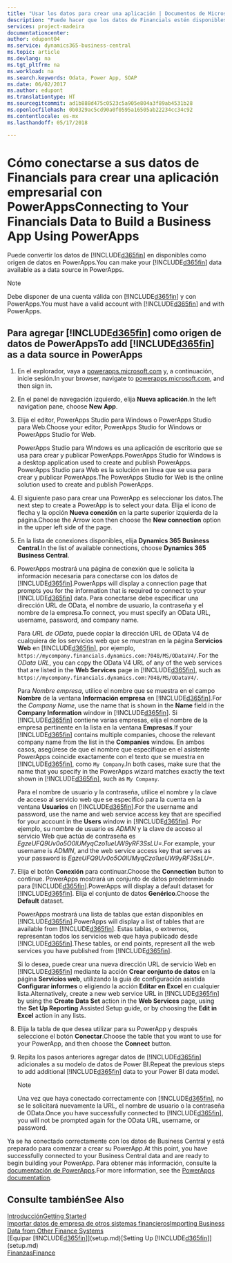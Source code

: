 ```yaml
---
title: "Usar los datos para crear una aplicación | Documentos de Microsoft"
description: "Puede hacer que los datos de Financials estén disponibles como un origen de datos y especificar una URL de OData de sus servicios web para crear una aplicación empresarial con PowerApps."
services: project-madeira
documentationcenter: 
author: edupont04
ms.service: dynamics365-business-central
ms.topic: article
ms.devlang: na
ms.tgt_pltfrm: na
ms.workload: na
ms.search.keywords: Odata, Power App, SOAP
ms.date: 06/02/2017
ms.author: edupont
ms.translationtype: HT
ms.sourcegitcommit: ad1b888d475c0523c5a905e804a3f89ab4531b28
ms.openlocfilehash: 0b0329ac5cd90a0f0595a16505ab22234cc34c92
ms.contentlocale: es-mx
ms.lasthandoff: 05/17/2018

---
```

# <a name="connecting-to-your-financials-data-to-build-a-business-app-using-powerapps"></a><span data-ttu-id="d06d9-103">Cómo conectarse a sus datos de Financials para crear una aplicación empresarial con PowerApps</span><span class="sxs-lookup"><span data-stu-id="d06d9-103">Connecting to Your Financials Data to Build a Business App Using PowerApps</span></span>
<span data-ttu-id="d06d9-104">Puede convertir los datos de [!INCLUDE[d365fin](includes/d365fin_md.md)] en disponibles como origen de datos en PowerApps.</span><span class="sxs-lookup"><span data-stu-id="d06d9-104">You can make your [!INCLUDE[d365fin](includes/d365fin_md.md)] data available as a data source in PowerApps.</span></span>  

> [!NOTE]  
>   <span data-ttu-id="d06d9-105">Debe disponer de una cuenta válida con [!INCLUDE[d365fin](includes/d365fin_md.md)] y con PowerApps.</span><span class="sxs-lookup"><span data-stu-id="d06d9-105">You must have a valid account with [!INCLUDE[d365fin](includes/d365fin_md.md)] and with PowerApps.</span></span>  

## <a name="to-add-included365finincludesd365finmdmd-as-a-data-source-in-powerapps"></a><span data-ttu-id="d06d9-106">Para agregar [!INCLUDE[d365fin](includes/d365fin_md.md)] como origen de datos de PowerApps</span><span class="sxs-lookup"><span data-stu-id="d06d9-106">To add [!INCLUDE[d365fin](includes/d365fin_md.md)] as a data source in PowerApps</span></span>
1. <span data-ttu-id="d06d9-107">En el explorador, vaya a [powerapps.microsoft.com](https://powerapps.microsoft.com/en-us/) y, a continuación, inicie sesión.</span><span class="sxs-lookup"><span data-stu-id="d06d9-107">In your browser, navigate to [powerapps.microsoft.com](https://powerapps.microsoft.com/en-us/), and then sign in.</span></span>
2. <span data-ttu-id="d06d9-108">En el panel de navegación izquierdo, elija **Nueva aplicación**.</span><span class="sxs-lookup"><span data-stu-id="d06d9-108">In the left navigation pane, choose **New App**.</span></span>
3. <span data-ttu-id="d06d9-109">Elija el editor, PowerApps Studio para Windows o PowerApps Studio para Web.</span><span class="sxs-lookup"><span data-stu-id="d06d9-109">Choose your editor, PowerApps Studio for Windows or PowerApps Studio for Web.</span></span>

   <span data-ttu-id="d06d9-110">PowerApps Studio para Windows es una aplicación de escritorio que se usa para crear y publicar PowerApps.</span><span class="sxs-lookup"><span data-stu-id="d06d9-110">PowerApps Studio for Windows is a desktop application used to create and publish PowerApps.</span></span> <span data-ttu-id="d06d9-111">PowerApps Studio para Web es la solución en línea que se usa para crear y publicar PowerApps.</span><span class="sxs-lookup"><span data-stu-id="d06d9-111">The PowerApps Studio for Web is the online solution used to create and publish PowerApps.</span></span>
4. <span data-ttu-id="d06d9-112">El siguiente paso para crear una PowerApp es seleccionar los datos.</span><span class="sxs-lookup"><span data-stu-id="d06d9-112">The next step to create a PowerApp is to select your data.</span></span> <span data-ttu-id="d06d9-113">Elija el icono de flecha y la opción **Nueva conexión** en la parte superior izquierda de la página.</span><span class="sxs-lookup"><span data-stu-id="d06d9-113">Choose the Arrow icon then choose the **New connection** option in the upper left side of the page.</span></span>
5. <span data-ttu-id="d06d9-114">En la lista de conexiones disponibles, elija **Dynamics 365 Business Central**.</span><span class="sxs-lookup"><span data-stu-id="d06d9-114">In the list of available connections, choose **Dynamics 365 Business Central**.</span></span>
6. <span data-ttu-id="d06d9-115">PowerApps mostrará una página de conexión que le solicita la información necesaria para conectarse con los datos de [!INCLUDE[d365fin](includes/d365fin_md.md)].</span><span class="sxs-lookup"><span data-stu-id="d06d9-115">PowerApps will display a connection page that prompts you for the information that is required to connect to your [!INCLUDE[d365fin](includes/d365fin_md.md)] data.</span></span> <span data-ttu-id="d06d9-116">Para conectarse debe especificar una dirección URL de OData, el nombre de usuario, la contraseña y el nombre de la empresa.</span><span class="sxs-lookup"><span data-stu-id="d06d9-116">To connect, you must specify an OData URL, username, password, and company name.</span></span>

   <span data-ttu-id="d06d9-117">Para *URL de OData*, puede copiar la dirección URL de OData V4 de cualquiera de los servicios web que se muestran en la página **Servicios Web** en [!INCLUDE[d365fin](includes/d365fin_md.md)], por ejemplo, `https://mycompany.financials.dynamics.com:7048/MS/ODataV4/`.</span><span class="sxs-lookup"><span data-stu-id="d06d9-117">For the *OData URL*, you can copy the OData V4 URL of any of the web services that are listed in the **Web Services** page in [!INCLUDE[d365fin](includes/d365fin_md.md)], such as `https://mycompany.financials.dynamics.com:7048/MS/ODataV4/`.</span></span>  

   <span data-ttu-id="d06d9-118">Para *Nombre empresa*, utilice el nombre que se muestra en el campo **Nombre** de la ventana **Información empresa** en [!INCLUDE[d365fin](includes/d365fin_md.md)].</span><span class="sxs-lookup"><span data-stu-id="d06d9-118">For the *Company Name*, use the name that is shown in the **Name** field in the **Company Information** window in [!INCLUDE[d365fin](includes/d365fin_md.md)].</span></span> <span data-ttu-id="d06d9-119">Si [!INCLUDE[d365fin](includes/d365fin_md.md)] contiene varias empresas, elija el nombre de la empresa pertinente en la lista en la ventana **Empresas**.</span><span class="sxs-lookup"><span data-stu-id="d06d9-119">If your [!INCLUDE[d365fin](includes/d365fin_md.md)] contains multiple companies, choose the relevant company name from the list in the **Companies** window.</span></span> <span data-ttu-id="d06d9-120">En ambos casos, asegúrese de que el nombre que especifique en el asistente PowerApps coincide exactamente con el texto que se muestra en [!INCLUDE[d365fin](includes/d365fin_md.md)], como `My Company`.</span><span class="sxs-lookup"><span data-stu-id="d06d9-120">In both cases, make sure that the name that you specify in the PowerApps wizard matches exactly the text shown in [!INCLUDE[d365fin](includes/d365fin_md.md)], such as `My Company`.</span></span>

   <span data-ttu-id="d06d9-121">Para el nombre de usuario y la contraseña, utilice el nombre y la clave de acceso al servicio web que se especificó para la cuenta en la ventana **Usuarios** en [!INCLUDE[d365fin](includes/d365fin_md.md)].</span><span class="sxs-lookup"><span data-stu-id="d06d9-121">For the username and password, use the name and web service access key that are specified for your account in the **Users** window in [!INCLUDE[d365fin](includes/d365fin_md.md)].</span></span> <span data-ttu-id="d06d9-122">Por ejemplo, su nombre de usuario es *ADMIN* y la clave de acceso al servicio Web que actúa de contraseña es *EgzeUFQ9Uv0o5O0lUMyqCzo1ueUW9yRF3SsLU=*.</span><span class="sxs-lookup"><span data-stu-id="d06d9-122">For example, your username is *ADMIN*, and the web service access key that serves as your password is *EgzeUFQ9Uv0o5O0lUMyqCzo1ueUW9yRF3SsLU=*.</span></span>
7. <span data-ttu-id="d06d9-123">Elija el botón **Conexión** para continuar.</span><span class="sxs-lookup"><span data-stu-id="d06d9-123">Choose the **Connection** button to continue.</span></span> <span data-ttu-id="d06d9-124">PowerApps mostrará un conjunto de datos predeterminado para [!INCLUDE[d365fin](includes/d365fin_md.md)].</span><span class="sxs-lookup"><span data-stu-id="d06d9-124">PowerApps will display a default dataset for [!INCLUDE[d365fin](includes/d365fin_md.md)].</span></span> <span data-ttu-id="d06d9-125">Elija el conjunto de datos **Genérico**.</span><span class="sxs-lookup"><span data-stu-id="d06d9-125">Choose the **Default** dataset.</span></span>

   <span data-ttu-id="d06d9-126">PowerApps mostrará una lista de tablas que están disponibles en [!INCLUDE[d365fin](includes/d365fin_md.md)].</span><span class="sxs-lookup"><span data-stu-id="d06d9-126">PowerApps will display a list of tables that are available from [!INCLUDE[d365fin](includes/d365fin_md.md)].</span></span> <span data-ttu-id="d06d9-127">Estas tablas, o extremos, representan todos los servicios web que haya publicado desde [!INCLUDE[d365fin](includes/d365fin_md.md)].</span><span class="sxs-lookup"><span data-stu-id="d06d9-127">These tables, or end points,  represent all the web services you have published from [!INCLUDE[d365fin](includes/d365fin_md.md)].</span></span>

   <span data-ttu-id="d06d9-128">Si lo desea, puede crear una nueva dirección URL de servicio Web en [!INCLUDE[d365fin](includes/d365fin_md.md)] mediante la acción **Crear conjunto de datos** en la página **Servicios web**, utilizando la guía de configuración asistida **Configurar informes** o eligiendo la acción **Editar en Excel** en cualquier lista.</span><span class="sxs-lookup"><span data-stu-id="d06d9-128">Alternatively, create a new web service URL in [!INCLUDE[d365fin](includes/d365fin_md.md)] by using the **Create Data Set** action in the **Web Services** page, using the **Set Up Reporting** Assisted Setup guide, or by choosing the **Edit in Excel** action in any lists.</span></span>
8. <span data-ttu-id="d06d9-129">Elija la tabla de que desea utilizar para su PowerApp y después seleccione el botón **Conectar**.</span><span class="sxs-lookup"><span data-stu-id="d06d9-129">Choose the table that you want to use for your PowerApp, and then choose the **Connect** button.</span></span>
9. <span data-ttu-id="d06d9-130">Repita los pasos anteriores agregar datos de [!INCLUDE[d365fin](includes/d365fin_md.md)] adicionales a su modelo de datos de Power BI.</span><span class="sxs-lookup"><span data-stu-id="d06d9-130">Repeat the previous steps to add additional [!INCLUDE[d365fin](includes/d365fin_md.md)] data to your Power BI data model.</span></span>

   > [!NOTE]  
   >    <span data-ttu-id="d06d9-131">Una vez que haya conectado correctamente con [!INCLUDE[d365fin](includes/d365fin_md.md)], no se le solicitará nuevamente la URL, el nombre de usuario o la contraseña de OData.</span><span class="sxs-lookup"><span data-stu-id="d06d9-131">Once you have successfully connected to [!INCLUDE[d365fin](includes/d365fin_md.md)], you will not be prompted again for the OData URL, username, or password.</span></span>

<span data-ttu-id="d06d9-132">Ya se ha conectado correctamente con los datos de Business Central y está preparado para comenzar a crear su PowerApp.</span><span class="sxs-lookup"><span data-stu-id="d06d9-132">At this point, you have successfully connected to your Business Central data and are ready to begin building your PowerApp.</span></span> <span data-ttu-id="d06d9-133">Para obtener más información, consulte la [documentación de PowerApps](https://powerapps.microsoft.com/tutorials/getting-started/).</span><span class="sxs-lookup"><span data-stu-id="d06d9-133">For more information, see the [PowerApps documentation](https://powerapps.microsoft.com/tutorials/getting-started/).</span></span>

## <a name="see-also"></a><span data-ttu-id="d06d9-134">Consulte también</span><span class="sxs-lookup"><span data-stu-id="d06d9-134">See Also</span></span>
[<span data-ttu-id="d06d9-135">Introducción</span><span class="sxs-lookup"><span data-stu-id="d06d9-135">Getting Started</span></span>](product-get-started.md)  
[<span data-ttu-id="d06d9-136">Importar datos de empresa de otros sistemas financieros</span><span class="sxs-lookup"><span data-stu-id="d06d9-136">Importing Business Data from Other Finance Systems</span></span>](across-import-data-configuration-packages.md)  
<span data-ttu-id="d06d9-137">[Equipar [!INCLUDE[d365fin](includes/d365fin_md.md)]](setup.md)</span><span class="sxs-lookup"><span data-stu-id="d06d9-137">[Setting Up [!INCLUDE[d365fin](includes/d365fin_md.md)]](setup.md)</span></span>  
[<span data-ttu-id="d06d9-138">Finanzas</span><span class="sxs-lookup"><span data-stu-id="d06d9-138">Finance</span></span>](finance.md)  

